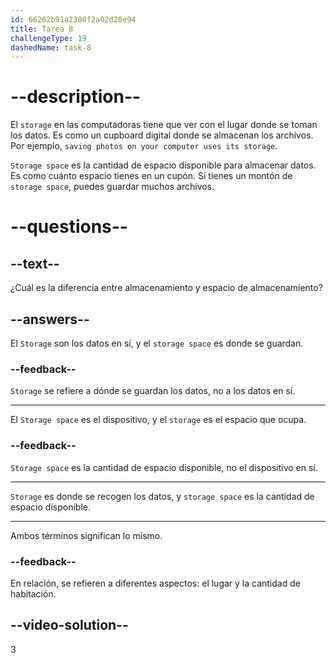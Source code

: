 ```yaml
---
id: 66262b91a2380f2a02d20e94
title: Tarea 8
challengeType: 19
dashedName: task-8
---
```


# --description--

El `storage` en las computadoras tiene que ver con el lugar donde se toman los datos. Es como un cupboard digital donde se almacenan los archivos. Por ejemplo, `saving photos on your computer uses its storage`.

`Storage space` es la cantidad de espacio disponible para almacenar datos. Es como cuánto espacio tienes en un cupón. Si tienes un montón de `storage space`, puedes guardar muchos archivos.

# --questions--

## --text--

¿Cuál es la diferencia entre almacenamiento y espacio de almacenamiento?

## --answers--

El `Storage` son los datos en sí, y el `storage space` es donde se guardan.

### --feedback--

`Storage` se refiere a dónde se guardan los datos, no a los datos en sí.

---

El `Storage space` es el dispositivo, y el `storage` es el espacio que ocupa.

### --feedback--

`Storage space` es la cantidad de espacio disponible, no el dispositivo en sí.

---

`Storage` es donde se recogen los datos, y `storage space` es la cantidad de espacio disponible.

---

Ambos términos significan lo mismo.

### --feedback--

En relación, se refieren a diferentes aspectos: el lugar y la cantidad de habitación.

## --video-solution--

3
